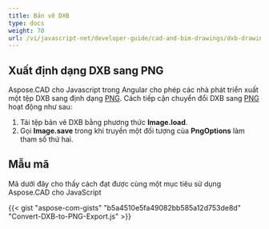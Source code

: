 ```yaml
---
title: Bản vẽ DXB
type: docs
weight: 70
url: /vi/javascript-net/developer-guide/cad-and-bim-drawings/dxb-drawings/
---
```


## **Xuất định dạng DXB sang PNG**

Aspose.CAD cho Javascript trong Angular cho phép các nhà phát triển xuất một tệp DXB sang định dạng [PNG](https://docs.fileformat.com/image/png/).
Cách tiếp cận chuyển đổi DXB sang [PNG](https://docs.fileformat.com/image/png/) hoạt động như sau:

1. Tải tệp bản vẽ DXB bằng phương thức **Image.load**.
1. Gọi **Image.save** trong khi truyền một đối tượng của **PngOptions** làm tham số thứ hai.

## Mẫu mã

Mã dưới đây cho thấy cách đạt được cùng một mục tiêu sử dụng Aspose.CAD cho JavaScript

{{< gist "aspose-com-gists" "b5a4510e5fa49082bb585a12d753de8d" "Convert-DXB-to-PNG-Export.js" >}}
